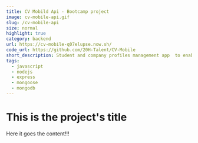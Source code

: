 ```yaml
---
title: CV Mobild Api - Bootcamp project
image: cv-mobile-api.gif
slug: /cv-mobile-api
size: normal
highlight: true
category: backend
url: https://cv-mobile-q07elupse.now.sh/
code_url: https://github.com/20H-Talent/CV-Mobile
short_description: Student and company profiles management app  to enable connections creating new job opportunities.
tags:
  - javascript
  - nodejs
  - express
  - mongoose
  - mongodb
---
```


# This is the project's title

Here it goes the content!!!
